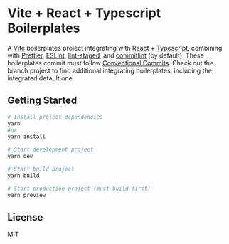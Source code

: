 # Vite + React + Typescript Boilerplates

A [Vite](https://vitejs.dev) boilerplates project integrating with [React](https://reactjs.org) + [Typescript](https://typescriptlang.org), combining with [Prettier](https://prettier.io), [ESLint](https://eslint.org), [lint-staged](https://github.com/okonet/lint-staged), and [commitlint](https://commitlint.js.org) (by default). These boilerplates commit must follow [Conventional Commits](https://www.conventionalcommits.org). Check out the branch project to find additional integrating boilerplates, including the integrated default one.

## Getting Started

```bash
# Install project dependencies
yarn
#or
yarn install
```

```bash
# Start development project
yarn dev
```

```bash
# Start build project
yarn build
```

```bash
# Start production project (must build first)
yarn preview
```

## License

MIT
